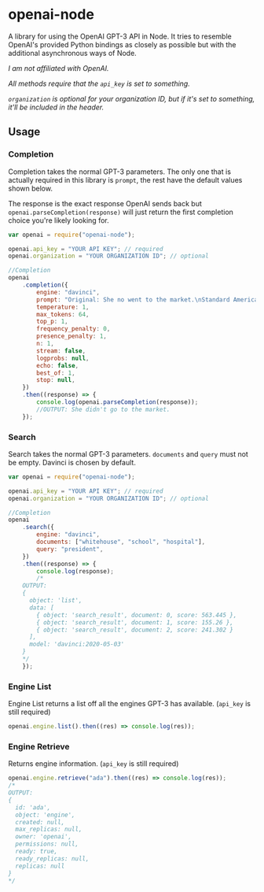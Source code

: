 # openai-node

A library for using the OpenAI GPT-3 API in Node. It tries to resemble OpenAI's provided Python bindings as closely as possible but with the additional asynchronous ways of Node.

_I am not affiliated with OpenAI._

_All methods require that the `api_key` is set to something._

_`organization` is optional for your organization ID, but if it's set to something, it'll be included in the header._

## Usage

### Completion

Completion takes the normal GPT-3 parameters. The only one that is actually required in this library is `prompt`, the rest have the default values shown below.

The response is the exact response OpenAI sends back but `openai.parseCompletion(response)` will just return the first completion choice you're likely looking for.

```js
var openai = require("openai-node");

openai.api_key = "YOUR API KEY"; // required
openai.organization = "YOUR ORGANIZATION ID"; // optional

//Completion
openai
    .completion({
        engine: "davinci",
        prompt: "Original: She no went to the market.\nStandard American English:",
        temperature: 1,
        max_tokens: 64,
        top_p: 1,
        frequency_penalty: 0,
        presence_penalty: 1,
        n: 1,
        stream: false,
        logprobs: null,
        echo: false,
        best_of: 1,
        stop: null,
    })
    .then((response) => {
        console.log(openai.parseCompletion(response));
        //OUTPUT: She didn't go to the market.
    });
```

### Search

Search takes the normal GPT-3 parameters. `documents` and `query` must not be empty. Davinci is chosen by default.

```js
var openai = require("openai-node");

openai.api_key = "YOUR API KEY"; // required
openai.organization = "YOUR ORGANIZATION ID"; // optional

//Completion
openai
    .search({
        engine: "davinci",
        documents: ["whitehouse", "school", "hospital"],
        query: "president",
    })
    .then((response) => {
        console.log(response);
        /*
	OUTPUT:
	{
	  object: 'list',
	  data: [
	    { object: 'search_result', document: 0, score: 563.445 },
	    { object: 'search_result', document: 1, score: 155.26 }, 
	    { object: 'search_result', document: 2, score: 241.302 } 
	  ],
	  model: 'davinci:2020-05-03'
	}
	*/
    });
```

### Engine List

Engine List returns a list off all the engines GPT-3 has available. (`api_key` is still required)

```js
openai.engine.list().then((res) => console.log(res));
```

### Engine Retrieve

Returns engine information. (`api_key` is still required)

```js
openai.engine.retrieve("ada").then((res) => console.log(res));
/*
OUTPUT:
{
  id: 'ada',
  object: 'engine',    
  created: null,       
  max_replicas: null,  
  owner: 'openai',     
  permissions: null,   
  ready: true,
  ready_replicas: null,
  replicas: null       
}
*/
```
